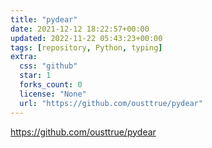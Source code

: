 ```yaml
---
title: "pydear"
date: 2021-12-12 18:22:57+00:00
updated: 2022-11-22 05:43:23+00:00
tags: [repository, Python, typing]
extra:
  css: "github"
  star: 1
  forks_count: 0
  license: "None"
  url: "https://github.com/ousttrue/pydear"
---
```


<https://github.com/ousttrue/pydear>

